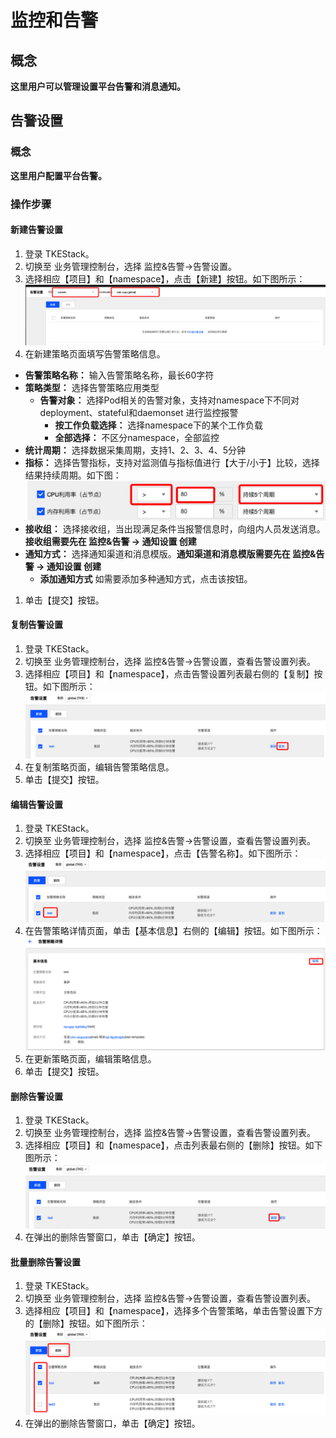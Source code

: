 # 监控和告警
## 概念
**这里用户可以管理设置平台告警和消息通知。**

## 告警设置
### 概念
**这里用户配置平台告警。**

### 操作步骤
#### 新建告警设置
  1. 登录 TKEStack。
  2. 切换至 业务管理控制台，选择 监控&告警->告警设置。
  3. 选择相应【项目】和【namespace】，点击【新建】按钮。如下图所示：
      ![新建告警](images/新建告警.png)
  4. 在新建策略页面填写告警策略信息。
   + **告警策略名称：** 输入告警策略名称，最长60字符
   + **策略类型：** 选择告警策略应用类型
     + **告警对象：** 选择Pod相关的告警对象，支持对namespace下不同对deployment、stateful和daemonset 进行监控报警
       + **按工作负载选择：** 选择namespace下的某个工作负载
       + **全部选择：** 不区分namespace，全部监控
   + **统计周期：** 选择数据采集周期，支持1、2、3、4、5分钟
   + **指标：** 选择告警指标，支持对监测值与指标值进行【大于/小于】比较，选择结果持续周期。如下图：
![指标设置](images/指标设置.png)
   + **接收组：** 选择接收组，当出现满足条件当报警信息时，向组内人员发送消息。**接收组需要先在 监控&告警 -> 通知设置 创建**
   + **通知方式：** 选择通知渠道和消息模版。**通知渠道和消息模版需要先在 监控&告警 -> 通知设置 创建**
     + **添加通知方式** 如需要添加多种通知方式，点击该按钮。
  1. 单击【提交】按钮。
#### 复制告警设置
  1. 登录 TKEStack。
  2. 切换至 业务管理控制台，选择 监控&告警->告警设置，查看告警设置列表。
  3. 选择相应【项目】和【namespace】，点击告警设置列表最右侧的【复制】按钮。如下图所示：
      ![告警复制按钮](images/告警复制按钮.png)  
  4. 在复制策略页面，编辑告警策略信息。
  5. 单击【提交】按钮。
#### 编辑告警设置
  1. 登录 TKEStack。
  2. 切换至 业务管理控制台，选择 监控&告警->告警设置，查看告警设置列表。
  3. 选择相应【项目】和【namespace】，点击【告警名称】。如下图所示：
      ![告警名称](images/告警名称.png)
  4. 在告警策略详情页面，单击【基本信息】右侧的【编辑】按钮。如下图所示：
      ![告警编辑](images/告警编辑.png)
  5. 在更新策略页面，编辑策略信息。
  6. 单击【提交】按钮。
#### 删除告警设置
  1. 登录 TKEStack。
  2. 切换至 业务管理控制台，选择 监控&告警->告警设置，查看告警设置列表。
  3. 选择相应【项目】和【namespace】，点击列表最右侧的【删除】按钮。如下图所示：
      ![告警删除](images/告警删除.png)
  4. 在弹出的删除告警窗口，单击【确定】按钮。
#### 批量删除告警设置
  1. 登录 TKEStack。
  2. 切换至 业务管理控制台，选择 监控&告警->告警设置，查看告警设置列表。
  3. 选择相应【项目】和【namespace】，选择多个告警策略，单击告警设置下方的【删除】按钮。如下图所示：
      ![批量告警删除](images/告警批量删除.png)
  4. 在弹出的删除告警窗口，单击【确定】按钮。

